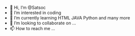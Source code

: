- 👋 Hi, I’m @Satsoc
- 👀 I’m interested in coding
- 🌱 I’m currently learning HTML JAVA Python and many more
- 💞️ I’m looking to collaborate on ...
- 📫 How to reach me ...

<!---
Satsoc/Satsoc is a ✨ special ✨ repository because its `README.md` (this file) appears on your GitHub profile.
You can click the Preview link to take a look at your changes.
--->
